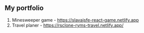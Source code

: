 ## My portfolio
1. Minesweeper game - https://slavajsfe-react-game.netlify.app
2. Travel planer - https://rsclone-ryms-travel.netlify.app/

<!--
**SlavaJSFE/slavajsfe** is a ✨ _special_ ✨ repository because its `README.md` (this file) appears on your GitHub profile.

Here are some ideas to get you started:

- 🔭 I’m currently working on ...
- 🌱 I’m currently learning ...
- 👯 I’m looking to collaborate on ...
- 🤔 I’m looking for help with ...
- 💬 Ask me about ...
- 📫 How to reach me: ...
- 😄 Pronouns: ...
- ⚡ Fun fact: ...
-->
